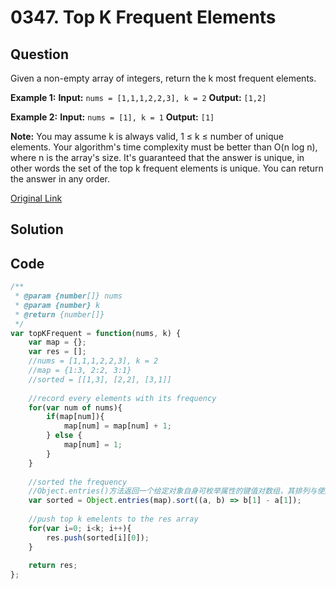 
# 0347. Top K Frequent Elements

## Question
Given a non-empty array of integers, return the k most frequent elements.

**Example 1:**
**Input:** `nums = [1,1,1,2,2,3], k = 2`
**Output:** `[1,2]`

**Example 2:**
**Input:** `nums = [1], k = 1`
**Output:** `[1]`

**Note:**
You may assume k is always valid, 1 ≤ k ≤ number of unique elements.
Your algorithm's time complexity must be better than O(n log n), where n is the array's size.
It's guaranteed that the answer is unique, in other words the set of the top k frequent elements is unique.
You can return the answer in any order.





[Original Link](https://leetcode.com/problems/top-k-frequent-elements/)

## Solution


## Code

```javascript
/**
 * @param {number[]} nums
 * @param {number} k
 * @return {number[]}
 */
var topKFrequent = function(nums, k) {
    var map = {};
    var res = [];
    //nums = [1,1,1,2,2,3], k = 2
    //map = {1:3, 2:2, 3:1}
    //sorted = [[1,3], [2,2], [3,1]]
    
    //record every elements with its frequency
    for(var num of nums){
        if(map[num]){
            map[num] = map[num] + 1;
        } else {
            map[num] = 1;
        }
    }
    
    //sorted the frequency
    //Object.entries()方法返回一个给定对象自身可枚举属性的键值对数组，其排列与使用 for...in 循环遍历该对象时返回的顺序一致（区别在于 for-in 循环还会枚举原型链中的属性）
    var sorted = Object.entries(map).sort((a, b) => b[1] - a[1]);
    
    //push top k emelents to the res array
    for(var i=0; i<k; i++){
        res.push(sorted[i][0]);
    }
    
    return res;
};
```
